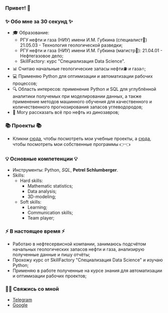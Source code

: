 ### Привет! 👋

### ✨ Обо мне за 30 секунд ✨ 
* 🎓 Образование:
  - РГУ нефти и газа (НИУ) имени И.М. Губкина (специалист📘) 21.05.03 - Технология геологической разведки;
  - РГУ нефти и газа (НИУ) имени И.М. Губкина (магистр📕): 21.04.01 - Нефтегазовое дело;
  - SkillFactory: курс "Специализация Data Science". 
* 📊 Считаю начальные геологические запасы нефти⛽ и газа🔥;
* 💻 Применяю Python для оптимизации и автоматизации рабочих процессов; 
* 🔍 Область интересов: применение Python и SQL для углублённой аналитики получемых при моделировании данных, а также применение методов машинного обучения для качественного и количественного прогнозирования запасов углеводородов; 
* 🐲 Могу рассказать всё про нефть из динозавров;

### 📚 Проекты 📚

* Кликни [сюда](https://github.com/rafferti95/st_data_science), чтобы посмотреть мои учебные проекты, а [сюда](https://github.com/rafferti95/My-projects), чтобы посмотреть мои собственные программы 👉👈

### 💡 Основные компетенции 💡
- Инструменты: Python, *SQL*, **Petrel Schlumberger**.
- Skills: 
  * Hard skills:
    + Mathematic statistics;
    + Data analysis;
    + 3D-modeling;
  * Soft skills:
    + Learning;
    + Communication skills;
    + Team player;

### ⚡️ В настоящее время ⚡️
- Работаю в нефтесервисной компании, занимаюсь подсчётом начальных геологических запасов нефти и газа, анализирую полученные данные и пишу отчёты;
- Прохожу курс от SkillFactory "Специализация Data Science" и изучаю Python;
- Применяю в работе полученные на курсе знания для автоматизации и оптимизации рабочих проектов;

### 🙌🏻 Свяжись со мной
- [Telegram](https://t.me/rafferti_95)
- [Google](https://rafferti95@gmail.com)
